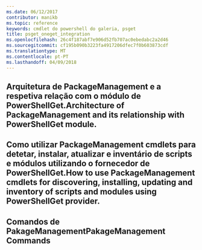 ```yaml
---
ms.date: 06/12/2017
contributor: manikb
ms.topic: reference
keywords: cmdlet do powershell do galeria, psget
title: psget_oneget_integration
ms.openlocfilehash: 26c4f187abf7e906d52fb707ac0ebedabc2a2d46
ms.sourcegitcommit: cf195b090b3223fa4917206dfec7f0b603873cdf
ms.translationtype: MT
ms.contentlocale: pt-PT
ms.lasthandoff: 04/09/2018
---
```

## <a name="architecture-of-packagemanagement-and-its-relationship-with-powershellget-module"></a><span data-ttu-id="dd30d-103">Arquitetura de PackageManagement e a respetiva relação com o módulo de PowerShellGet.</span><span class="sxs-lookup"><span data-stu-id="dd30d-103">Architecture of PackageManagement and its relationship with PowerShellGet module.</span></span>

## <a name="how-to-use-packagemanagement-cmdlets-for-discovering-installing-updating-and-inventory-of-scripts-and-modules-using-powershellget-provider"></a><span data-ttu-id="dd30d-104">Como utilizar PackageManagement cmdlets para detetar, instalar, atualizar e inventário de scripts e módulos utilizando o fornecedor de PowerShellGet.</span><span class="sxs-lookup"><span data-stu-id="dd30d-104">How to use PackageManagement cmdlets for discovering, installing, updating and inventory of scripts and modules using PowerShellGet provider.</span></span>

## <a name="pakagemanagement-commands"></a><span data-ttu-id="dd30d-105">Comandos de PakageManagement</span><span class="sxs-lookup"><span data-stu-id="dd30d-105">PakageManagement Commands</span></span>